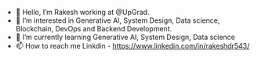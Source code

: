 - 👋 Hello, I’m Rakesh working at @UpGrad.
- 👀 I’m interested in Generative AI, System Design, Data science, Blockchain, DevOps and Backend Development.
- 🌱 I’m currently learning Generative AI, System Design, Data science
- 📫 How to reach me 
Linkdin - https://www.linkedin.com/in/rakeshdr543/

<!---
rakeshdr543/rakeshdr543 is a ✨ special ✨ repository because its `README.md` (this file) appears on your GitHub profile.
You can click the Preview link to take a look at your changes.
--->
